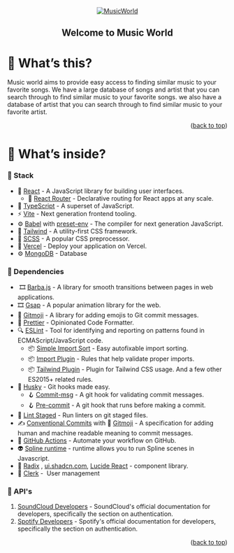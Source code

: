 <div id="top"></div>

<!--
*** I'm using markdown "reference style" links for readability.
*** Reference links are enclosed in brackets [ ] instead of parentheses ( ).
*** See the bottom of this document for the declaration of the reference variables
*** for contributors-url, forks-url, etc. This is an optional, concise syntax you may use.
*** https://www.markdownguide.org/basic-syntax/#reference-style-links
-->

<!-- <p align="center">
  <a href="https://github.com/Drumpy/vrttv-boilerplate/stargazers">
    <img src="https://img.shields.io/github/stars/Drumpy/vrttv-boilerplate.svg?style=for-the-badge" />
  </a>
  <a href="https://github.com/Drumpy/vrttv-boilerplate/issues">
    <img src="https://img.shields.io/github/issues/Drumpy/vrttv-boilerplate.svg?style=for-the-badge" />
  </a>
</p> -->

<!-- PROJECT LOGO -->
<div align="center">
  <a href="#">
    <img src="https://i.imgur.com/iuMarwG.png" alt="MusicWorld">
  </a>

  <h2 align="center"> Welcome to Music World</h2>

</div>

<!-- ABOUT THE PROJECT -->

# 🤔 What’s this?

Music world aims to provide easy access to finding similar music to your favorite
songs. We have a large database of songs and artist that you can search through to
find similar music to your favorite songs. we also have a database of artist that
you can search through to find similar music to your favorite artist.

<p align="right">(<a href="#top">back to top</a>)</p>

# 🔮 What’s inside?

### 📜 Stack

- 🌟 [React](https://reactjs.org/) - A JavaScript library for building user interfaces.
  - 🔀 [React Router](https://reactrouter.com/docs/en/v6/getting-started/overview) - Declarative routing for React apps at any scale.
- 💜 [TypeScript](https://www.typescriptlang.org/) - A superset of JavaScript.
- ⚡ [Vite](https://vitejs.dev/) - Next generation frontend tooling.
- ⚙️ [Babel](https://babeljs.io/) with [preset-env](https://babeljs.io/docs/en/babel-preset-env) - The compiler for next generation JavaScript.
- 🎨 [Tailwind](https://tailwindcss.com/) - A utility-first CSS framework.
- 🎨 [SCSS](https://sass-lang.com/documentation) - A popular CSS preprocessor.
- 🔺 [Vercel](https://vercel.com/) - Deploy your application on Vercel.
- ⚙️ [MongoDB](https://www.mongodb.com/) - Database

### 📜 Dependencies

-  🎞 [Barba.js](https://barba.js.org/) - A library for smooth transitions between pages in web applications.
-  🎞 [Gsap](https://greensock.com/gsap/) - A popular animation library for the web.
-  🦥 [Gitmoji](https://gitmoji.dev/) - A library for adding emojis to Git commit messages.
-   💅 [Prettier](https://prettier.io/) - Opinionated Code Formatter.
-   🔍 [ESLint](https://eslint.org/) - Tool for identifying and reporting on patterns found in ECMAScript/JavaScript code.
    -   📦 [Simple Import Sort](https://github.com/lydell/eslint-plugin-simple-import-sort/) - Easy autofixable import sorting.
    -   📦 [Import Plugin](https://github.com/benmosher/eslint-plugin-import/) - Rules that help validate proper imports.
    -   📦 [Tailwind Plugin](https://github.com/francoismassart/eslint-plugin-tailwindcss/) - Plugin for Tailwind CSS usage. And a few other ES2015+ related rules.
-   🐶 [Husky](https://github.com/typicode/husky) - Git hooks made easy.
    -   🪝 [Commit-msg](https://git-scm.com/docs/githooks#_commit_msg) - A git hook for validating commit messages.
    -   🪝 [Pre-commit](https://git-scm.com/docs/githooks#_pre_commit) - A git hook that runs before making a commit.
-   🚫 [Lint Staged](https://github.com/okonet/lint-staged) - Run linters on git staged files.
-   ✍️ [Conventional Commits](https://www.conventionalcommits.org/en/v1.0.0/) with 🎉 [Gitmoji](https://gitmoji.dev/) - A specification for adding human and machine readable meaning to commit messages.
-   🚦 [GitHub Actions](https://github.com/features/actions) - Automate your workflow on GitHub.
- 👽️ [Spline runtime](https://www.npmjs.com/package/@splinetool/runtime "Spline runtime") - runtime allows you to run Spline scenes in Javascript.
- 💄 [Radix](https://www.radix-ui.com/ "radix") , [ui.shadcn.com](https://ui.shadcn.com/), [Lucide React](https://lucide.dev/docs/lucide-react) -  component library.
- 💄 [Clerk](https://clerk.com/ "clerk") -  User management


### 📜 API's

1.  [SoundCloud Developers](https://developers.soundcloud.com/docs/api/guide#authentication 'SoundCloud Developers') - SoundCloud's official documentation for developers, specifically the section on authentication.
2.  [Spotify Developers](https://developer.spotify.com/documentation/web-api/tutorials/getting-started) - Spotify's official documentation for developers, specifically the section on authentication.
<p align="right">(<a href="#top">back to top</a>)</p>
